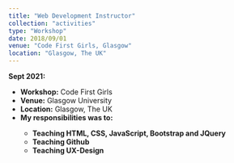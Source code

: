 ```yaml
---
title: "Web Development Instructor"
collection: "activities"
type: "Workshop"
date: 2018/09/01
venue: "Code First Girls, Glasgow"
location: "Glasgow, The UK"
---
```

<b>Sept 2021:</b>
* <b>Workshop:</b> Code First Girls
* <b>Venue:</b> Glasgow University
* <b>Location:</b> Glasgow, The UK
* <b>My responsibilities was to:<b> <br />
  * Teaching HTML, CSS, JavaScript, Bootstrap and JQuery
  * Teaching Github
  * Teaching UX-Design


